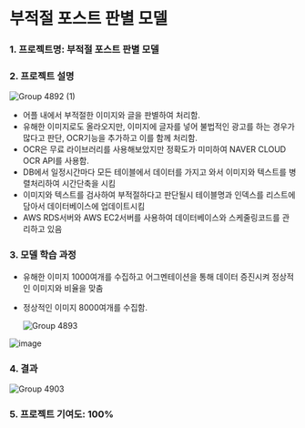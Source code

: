 #  부적절 포스트 판별 모델
### 1. 프로젝트명: 부적절 포스트 판별 모델
### 2. 프로젝트 설명

![Group 4892 (1)](https://user-images.githubusercontent.com/38881094/231360215-5b8281d0-7406-4333-b418-213b865b98a2.png)

- 어플 내에서 부적절한 이미지와 글을 판별하여 처리함.
- 유해한 이미지로도 올라오지만, 이미지에 글자를 넣어 불법적인 광고를 하는 경우가 많다고 판단, OCR기능을 추가하고 이를 함께 처리함.
- OCR은 무료 라이브러리를 사용해보았지만 정확도가 미미하여 NAVER CLOUD OCR API를 사용함.
- DB에서 일정시간마다 모든 테이블에서 데이터를 가지고 와서 이미지와 텍스트를 병렬처리하여 시간단축을 시킴
- 이미지와 텍스트를 검사하여 부적절하다고 판단될시 테이블명과 인덱스를 리스트에 담아서 데이터베이스에 업데이트시킴
- AWS RDS서버와 AWS EC2서버를 사용하여 데이터베이스와 스케줄링코드를 관리하고 있음

### 3. 모델 학습 과정
- 유해한 이미지 1000여개를 수집하고 어그멘테이션을 통해 데이터 증진시켜 정상적인 이미지와 비율을 맞춤
- 정상적인 이미지 8000여개를 수집함.

    ![Group 4893](https://user-images.githubusercontent.com/38881094/231361820-a6ab5f68-fa89-445d-b962-41ddaccf4911.png)

![image](https://user-images.githubusercontent.com/38881094/231362369-d01ce4dc-64c9-4209-9f96-25f6505c7014.png)

### 4. 결과

![Group 4903](https://user-images.githubusercontent.com/38881094/231370832-1c804e3e-a8b2-491c-b398-8891d12f2559.png)

### 5. 프로젝트 기여도: 100%
